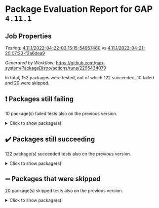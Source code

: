 # Package Evaluation Report for GAP `4.11.1`

## Job Properties

*Testing:* [4.11.1/2022-04-22-03:15:15-54957460](https://github.com/gap-system/PackageDistro/blob/data/reports/4.11.1/2022-04-22-03:15:15-54957460) vs [4.11.1/2022-04-21-20:07:23-f2a6dea9](https://github.com/gap-system/PackageDistro/blob/data/reports/4.11.1/2022-04-21-20:07:23-f2a6dea9)

*Generated by Workflow:* https://github.com/gap-system/PackageDistro/actions/runs/2205434079

In total, 152 packages were tested, out of which 122 succeeded, 10 failed and 20 were skipped.

## :exclamation: Packages still failing

10 package(s) failed tests also on the previous version.
<details><summary>Click to show package(s)!</summary>

- fining 1.4.1 [(failure)](https://github.com/gap-system/PackageDistro/runs/6122451743?check_suite_focus=true)
- francy 1.2.4 [(failure)](https://github.com/gap-system/PackageDistro/runs/6122451980?check_suite_focus=true)
- hap 1.38 [(failure)](https://github.com/gap-system/PackageDistro/runs/6122452375?check_suite_focus=true)
- normalizinterface 1.3.2 [(failure)](https://github.com/gap-system/PackageDistro/runs/6122453281?check_suite_focus=true)
- packagemanager 1.2 [(failure)](https://github.com/gap-system/PackageDistro/runs/6122453414?check_suite_focus=true)
- recog 1.3.2 [(failure)](https://github.com/gap-system/PackageDistro/runs/6122453888?check_suite_focus=true)
- semigroups 4.0.1 [(failure)](https://github.com/gap-system/PackageDistro/runs/6122454125?check_suite_focus=true)
- transgrp 3.6.1 [(failure)](https://github.com/gap-system/PackageDistro/runs/6122454896?check_suite_focus=true)
- unitlib 4.0.0 [(failure)](https://github.com/gap-system/PackageDistro/runs/6122455053?check_suite_focus=true)
- yangbaxter 0.9.0 [(failure)](https://github.com/gap-system/PackageDistro/runs/6122455315?check_suite_focus=true)
</details>

## :heavy_check_mark: Packages still succeeding

122 package(s) succeeded tests also on the previous version.
<details><summary>Click to show package(s)!</summary>

- ace 5.4 [(success)](https://github.com/gap-system/PackageDistro/runs/6122450191?check_suite_focus=true)
- aclib 1.3.2 [(success)](https://github.com/gap-system/PackageDistro/runs/6122450253?check_suite_focus=true)
- agt 0.2 [(success)](https://github.com/gap-system/PackageDistro/runs/6122450332?check_suite_focus=true)
- alnuth 3.2.1 [(success)](https://github.com/gap-system/PackageDistro/runs/6122450386?check_suite_focus=true)
- anupq 3.2.6 [(success)](https://github.com/gap-system/PackageDistro/runs/6122450456?check_suite_focus=true)
- atlasrep 2.1.2 [(success)](https://github.com/gap-system/PackageDistro/runs/6122450533?check_suite_focus=true)
- autodoc 2022.03.10 [(success)](https://github.com/gap-system/PackageDistro/runs/6122450617?check_suite_focus=true)
- automata 1.15 [(success)](https://github.com/gap-system/PackageDistro/runs/6122450686?check_suite_focus=true)
- automgrp 1.3.2 [(success)](https://github.com/gap-system/PackageDistro/runs/6122450732?check_suite_focus=true)
- autpgrp 1.10.2 [(success)](https://github.com/gap-system/PackageDistro/runs/6122450757?check_suite_focus=true)
- cap 2022.04-02 [(success)](https://github.com/gap-system/PackageDistro/runs/6122450794?check_suite_focus=true)
- caratinterface 2.3.3 [(success)](https://github.com/gap-system/PackageDistro/runs/6122450828?check_suite_focus=true)
- cddinterface 2020.06.24 [(success)](https://github.com/gap-system/PackageDistro/runs/6122450859?check_suite_focus=true)
- circle 1.6.4 [(success)](https://github.com/gap-system/PackageDistro/runs/6122450885?check_suite_focus=true)
- cohomolo 1.6.10 [(success)](https://github.com/gap-system/PackageDistro/runs/6122450924?check_suite_focus=true)
- congruence 1.2.3 [(success)](https://github.com/gap-system/PackageDistro/runs/6122450955?check_suite_focus=true)
- corelg 1.56 [(success)](https://github.com/gap-system/PackageDistro/runs/6122450987?check_suite_focus=true)
- crime 1.6 [(success)](https://github.com/gap-system/PackageDistro/runs/6122451018?check_suite_focus=true)
- crisp 1.4.5 [(success)](https://github.com/gap-system/PackageDistro/runs/6122451052?check_suite_focus=true)
- crypting 0.10 [(success)](https://github.com/gap-system/PackageDistro/runs/6122451088?check_suite_focus=true)
- cryst 4.1.24 [(success)](https://github.com/gap-system/PackageDistro/runs/6122451129?check_suite_focus=true)
- crystcat 1.1.9 [(success)](https://github.com/gap-system/PackageDistro/runs/6122451179?check_suite_focus=true)
- ctbllib 1.3.3 [(success)](https://github.com/gap-system/PackageDistro/runs/6122451222?check_suite_focus=true)
- cubefree 1.19 [(success)](https://github.com/gap-system/PackageDistro/runs/6122451272?check_suite_focus=true)
- curlinterface 2.2.2 [(success)](https://github.com/gap-system/PackageDistro/runs/6122451322?check_suite_focus=true)
- cvec 2.7.5 [(success)](https://github.com/gap-system/PackageDistro/runs/6122451364?check_suite_focus=true)
- datastructures 0.2.7 [(success)](https://github.com/gap-system/PackageDistro/runs/6122451412?check_suite_focus=true)
- deepthought 1.0.5 [(success)](https://github.com/gap-system/PackageDistro/runs/6122451442?check_suite_focus=true)
- design 1.7 [(success)](https://github.com/gap-system/PackageDistro/runs/6122451494?check_suite_focus=true)
- difsets 2.3.1 [(success)](https://github.com/gap-system/PackageDistro/runs/6122451526?check_suite_focus=true)
- digraphs 1.5.2 [(success)](https://github.com/gap-system/PackageDistro/runs/6122451555?check_suite_focus=true)
- edim 1.3.5 [(success)](https://github.com/gap-system/PackageDistro/runs/6122451587?check_suite_focus=true)
- example 4.3.0 [(success)](https://github.com/gap-system/PackageDistro/runs/6122451620?check_suite_focus=true)
- factint 1.6.3 [(success)](https://github.com/gap-system/PackageDistro/runs/6122451650?check_suite_focus=true)
- ferret 1.0.7 [(success)](https://github.com/gap-system/PackageDistro/runs/6122451677?check_suite_focus=true)
- fga 1.4.0 [(success)](https://github.com/gap-system/PackageDistro/runs/6122451713?check_suite_focus=true)
- float 1.0.3 [(success)](https://github.com/gap-system/PackageDistro/runs/6122451772?check_suite_focus=true)
- format 1.4.3 [(success)](https://github.com/gap-system/PackageDistro/runs/6122451814?check_suite_focus=true)
- forms 1.2.7 [(success)](https://github.com/gap-system/PackageDistro/runs/6122451851?check_suite_focus=true)
- fplsa 1.2.5 [(success)](https://github.com/gap-system/PackageDistro/runs/6122451914?check_suite_focus=true)
- fr 2.4.8 [(success)](https://github.com/gap-system/PackageDistro/runs/6122451947?check_suite_focus=true)
- fwtree 1.3 [(success)](https://github.com/gap-system/PackageDistro/runs/6122452013?check_suite_focus=true)
- gbnp 1.0.5 [(success)](https://github.com/gap-system/PackageDistro/runs/6122452051?check_suite_focus=true)
- generalizedmorphismsforcap 2022.03-03 [(success)](https://github.com/gap-system/PackageDistro/runs/6122452085?check_suite_focus=true)
- genss 1.6.6 [(success)](https://github.com/gap-system/PackageDistro/runs/6122452121?check_suite_focus=true)
- gradedringforhomalg 2022.03-01 [(success)](https://github.com/gap-system/PackageDistro/runs/6122452158?check_suite_focus=true)
- grape 4.8.5 [(success)](https://github.com/gap-system/PackageDistro/runs/6122452185?check_suite_focus=true)
- groupoids 1.69 [(success)](https://github.com/gap-system/PackageDistro/runs/6122452223?check_suite_focus=true)
- grpconst 2.6.2 [(success)](https://github.com/gap-system/PackageDistro/runs/6122452258?check_suite_focus=true)
- guarana 0.96.3 [(success)](https://github.com/gap-system/PackageDistro/runs/6122452292?check_suite_focus=true)
- guava 3.15 [(success)](https://github.com/gap-system/PackageDistro/runs/6122452337?check_suite_focus=true)
- hapcryst 0.1.14 [(success)](https://github.com/gap-system/PackageDistro/runs/6122452400?check_suite_focus=true)
- hecke 1.5.3 [(success)](https://github.com/gap-system/PackageDistro/runs/6122452442?check_suite_focus=true)
- help 3.5 [(success)](https://github.com/gap-system/PackageDistro/runs/6122452475?check_suite_focus=true)
- idrel 2.43 [(success)](https://github.com/gap-system/PackageDistro/runs/6122452502?check_suite_focus=true)
- images 1.3.1 [(success)](https://github.com/gap-system/PackageDistro/runs/6122452541?check_suite_focus=true)
- intpic 0.2.4 [(success)](https://github.com/gap-system/PackageDistro/runs/6122452603?check_suite_focus=true)
- io 4.7.2 [(success)](https://github.com/gap-system/PackageDistro/runs/6122452625?check_suite_focus=true)
- irredsol 1.4.3 [(success)](https://github.com/gap-system/PackageDistro/runs/6122452650?check_suite_focus=true)
- json 2.1.0 [(success)](https://github.com/gap-system/PackageDistro/runs/6122452677?check_suite_focus=true)
- jupyterkernel 1.4.1 [(success)](https://github.com/gap-system/PackageDistro/runs/6122452711?check_suite_focus=true)
- jupyterviz 1.5.1 [(success)](https://github.com/gap-system/PackageDistro/runs/6122452738?check_suite_focus=true)
- kan 1.34 [(success)](https://github.com/gap-system/PackageDistro/runs/6122452768?check_suite_focus=true)
- kbmag 1.5.9 [(success)](https://github.com/gap-system/PackageDistro/runs/6122452800?check_suite_focus=true)
- laguna 3.9.4 [(success)](https://github.com/gap-system/PackageDistro/runs/6122452827?check_suite_focus=true)
- liealgdb 2.2.1 [(success)](https://github.com/gap-system/PackageDistro/runs/6122452856?check_suite_focus=true)
- liepring 2.6 [(success)](https://github.com/gap-system/PackageDistro/runs/6122452888?check_suite_focus=true)
- liering 2.4.2 [(success)](https://github.com/gap-system/PackageDistro/runs/6122452923?check_suite_focus=true)
- linearalgebraforcap 2022.04-02 [(success)](https://github.com/gap-system/PackageDistro/runs/6122452949?check_suite_focus=true)
- loops 3.4.1 [(success)](https://github.com/gap-system/PackageDistro/runs/6122452983?check_suite_focus=true)
- lpres 1.0.3 [(success)](https://github.com/gap-system/PackageDistro/runs/6122453020?check_suite_focus=true)
- majoranaalgebras 1.4 [(success)](https://github.com/gap-system/PackageDistro/runs/6122453050?check_suite_focus=true)
- mapclass 1.4.5 [(success)](https://github.com/gap-system/PackageDistro/runs/6122453089?check_suite_focus=true)
- matgrp 0.64 [(success)](https://github.com/gap-system/PackageDistro/runs/6122453118?check_suite_focus=true)
- modisom 2.5.1 [(success)](https://github.com/gap-system/PackageDistro/runs/6122453145?check_suite_focus=true)
- modulepresentationsforcap 2022.03-02 [(success)](https://github.com/gap-system/PackageDistro/runs/6122453175?check_suite_focus=true)
- monoidalcategories 2022.04-03 [(success)](https://github.com/gap-system/PackageDistro/runs/6122453199?check_suite_focus=true)
- nconvex 2020.11-04 [(success)](https://github.com/gap-system/PackageDistro/runs/6122453219?check_suite_focus=true)
- nilmat 1.4.1 [(success)](https://github.com/gap-system/PackageDistro/runs/6122453245?check_suite_focus=true)
- nock 1.5 [(success)](https://github.com/gap-system/PackageDistro/runs/6122453258?check_suite_focus=true)
- nq 2.5.8 [(success)](https://github.com/gap-system/PackageDistro/runs/6122453311?check_suite_focus=true)
- numericalsgps 1.3.0 [(success)](https://github.com/gap-system/PackageDistro/runs/6122453337?check_suite_focus=true)
- openmath 11.5.0 [(success)](https://github.com/gap-system/PackageDistro/runs/6122453357?check_suite_focus=true)
- orb 4.8.4 [(success)](https://github.com/gap-system/PackageDistro/runs/6122453385?check_suite_focus=true)
- patternclass 2.4.2 [(success)](https://github.com/gap-system/PackageDistro/runs/6122453444?check_suite_focus=true)
- permut 2.0.4 [(success)](https://github.com/gap-system/PackageDistro/runs/6122453477?check_suite_focus=true)
- polenta 1.3.10 [(success)](https://github.com/gap-system/PackageDistro/runs/6122453516?check_suite_focus=true)
- polymaking 0.8.6 [(success)](https://github.com/gap-system/PackageDistro/runs/6122453552?check_suite_focus=true)
- primgrp 3.4.1 [(success)](https://github.com/gap-system/PackageDistro/runs/6122453582?check_suite_focus=true)
- profiling 2.5.0 [(success)](https://github.com/gap-system/PackageDistro/runs/6122453619?check_suite_focus=true)
- qpa 1.33 [(success)](https://github.com/gap-system/PackageDistro/runs/6122453661?check_suite_focus=true)
- quagroup 1.8.3 [(success)](https://github.com/gap-system/PackageDistro/runs/6122453701?check_suite_focus=true)
- radiroot 2.9 [(success)](https://github.com/gap-system/PackageDistro/runs/6122453747?check_suite_focus=true)
- rcwa 4.6.4 [(success)](https://github.com/gap-system/PackageDistro/runs/6122453815?check_suite_focus=true)
- rds 1.8 [(success)](https://github.com/gap-system/PackageDistro/runs/6122453856?check_suite_focus=true)
- repndecomp 1.2.1 [(success)](https://github.com/gap-system/PackageDistro/runs/6122453921?check_suite_focus=true)
- repsn 3.1.0 [(success)](https://github.com/gap-system/PackageDistro/runs/6122453961?check_suite_focus=true)
- resclasses 4.7.2 [(success)](https://github.com/gap-system/PackageDistro/runs/6122454030?check_suite_focus=true)
- scscp 2.3.1 [(success)](https://github.com/gap-system/PackageDistro/runs/6122454080?check_suite_focus=true)
- sglppow 2.2 [(success)](https://github.com/gap-system/PackageDistro/runs/6122454163?check_suite_focus=true)
- sgpviz 0.999.5 [(success)](https://github.com/gap-system/PackageDistro/runs/6122454198?check_suite_focus=true)
- simpcomp 2.1.14 [(success)](https://github.com/gap-system/PackageDistro/runs/6122454234?check_suite_focus=true)
- singular 2020.12.18 [(success)](https://github.com/gap-system/PackageDistro/runs/6122454264?check_suite_focus=true)
- sla 1.5.3 [(success)](https://github.com/gap-system/PackageDistro/runs/6122454302?check_suite_focus=true)
- smallgrp 1.5 [(success)](https://github.com/gap-system/PackageDistro/runs/6122454331?check_suite_focus=true)
- smallsemi 0.6.13 [(success)](https://github.com/gap-system/PackageDistro/runs/6122454365?check_suite_focus=true)
- sonata 2.9.4 [(success)](https://github.com/gap-system/PackageDistro/runs/6122454395?check_suite_focus=true)
- sophus 1.25 [(success)](https://github.com/gap-system/PackageDistro/runs/6122454439?check_suite_focus=true)
- spinsym 1.5.2 [(success)](https://github.com/gap-system/PackageDistro/runs/6122454500?check_suite_focus=true)
- symbcompcc 1.3.2 [(success)](https://github.com/gap-system/PackageDistro/runs/6122454566?check_suite_focus=true)
- thelma 1.3 [(success)](https://github.com/gap-system/PackageDistro/runs/6122454647?check_suite_focus=true)
- tomlib 1.2.9 [(success)](https://github.com/gap-system/PackageDistro/runs/6122454720?check_suite_focus=true)
- toric 1.9.5 [(success)](https://github.com/gap-system/PackageDistro/runs/6122454806?check_suite_focus=true)
- ugaly 4.0.2 [(success)](https://github.com/gap-system/PackageDistro/runs/6122454960?check_suite_focus=true)
- unipot 1.5 [(success)](https://github.com/gap-system/PackageDistro/runs/6122455008?check_suite_focus=true)
- utils 0.72 [(success)](https://github.com/gap-system/PackageDistro/runs/6122455103?check_suite_focus=true)
- uuid 0.7 [(success)](https://github.com/gap-system/PackageDistro/runs/6122455139?check_suite_focus=true)
- walrus 0.9991 [(success)](https://github.com/gap-system/PackageDistro/runs/6122455177?check_suite_focus=true)
- wedderga 4.10.1 [(success)](https://github.com/gap-system/PackageDistro/runs/6122455210?check_suite_focus=true)
- xmod 2.86 [(success)](https://github.com/gap-system/PackageDistro/runs/6122455234?check_suite_focus=true)
- xmodalg 1.18 [(success)](https://github.com/gap-system/PackageDistro/runs/6122455266?check_suite_focus=true)
- zeromqinterface 0.13 [(success)](https://github.com/gap-system/PackageDistro/runs/6122455355?check_suite_focus=true)
</details>

## :heavy_minus_sign: Packages that were skipped

20 package(s) skipped tests also on the previous version.
<details><summary>Click to show package(s)!</summary>

- 4ti2interface 2022.03-01 [(skipped)](https://github.com/gap-system/PackageDistro/runs/6122397474?check_suite_focus=true)
- browse 1.8.14 [(skipped)](https://github.com/gap-system/PackageDistro/runs/6122397474?check_suite_focus=true)
- examplesforhomalg 2022.03-01 [(skipped)](https://github.com/gap-system/PackageDistro/runs/6122397474?check_suite_focus=true)
- gapdoc 1.6.5 [(skipped)](https://github.com/gap-system/PackageDistro/runs/6122397474?check_suite_focus=true)
- gauss 2022.03-01 [(skipped)](https://github.com/gap-system/PackageDistro/runs/6122397474?check_suite_focus=true)
- gaussforhomalg 2022.03-01 [(skipped)](https://github.com/gap-system/PackageDistro/runs/6122397474?check_suite_focus=true)
- gradedmodules 2022.03-01 [(skipped)](https://github.com/gap-system/PackageDistro/runs/6122397474?check_suite_focus=true)
- homalg 2022.03-01 [(skipped)](https://github.com/gap-system/PackageDistro/runs/6122397474?check_suite_focus=true)
- homalgtocas 2022.03-01 [(skipped)](https://github.com/gap-system/PackageDistro/runs/6122397474?check_suite_focus=true)
- io_forhomalg 2022.03-01 [(skipped)](https://github.com/gap-system/PackageDistro/runs/6122397474?check_suite_focus=true)
- itc 1.5.1 [(skipped)](https://github.com/gap-system/PackageDistro/runs/6122397474?check_suite_focus=true)
- localizeringforhomalg 2022.03-01 [(skipped)](https://github.com/gap-system/PackageDistro/runs/6122397474?check_suite_focus=true)
- matricesforhomalg 2022.04-01 [(skipped)](https://github.com/gap-system/PackageDistro/runs/6122397474?check_suite_focus=true)
- modules 2022.03-01 [(skipped)](https://github.com/gap-system/PackageDistro/runs/6122397474?check_suite_focus=true)
- polycyclic 2.16 [(skipped)](https://github.com/gap-system/PackageDistro/runs/6122397474?check_suite_focus=true)
- ringsforhomalg 2022.03-01 [(skipped)](https://github.com/gap-system/PackageDistro/runs/6122397474?check_suite_focus=true)
- sco 2022.03-01 [(skipped)](https://github.com/gap-system/PackageDistro/runs/6122397474?check_suite_focus=true)
- toolsforhomalg 2022.04-01 [(skipped)](https://github.com/gap-system/PackageDistro/runs/6122397474?check_suite_focus=true)
- toricvarieties 2022.03.23 [(skipped)](https://github.com/gap-system/PackageDistro/runs/6122397474?check_suite_focus=true)
- xgap 4.31 [(skipped)](https://github.com/gap-system/PackageDistro/runs/6122397474?check_suite_focus=true)
</details>

